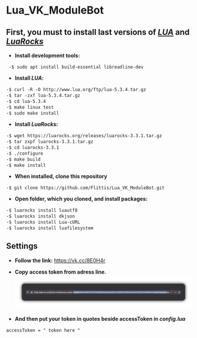 # Lua_VK_ModuleBot


## **First, you must to install last versions of _[LUA](https://www.lua.org)_ and _[LuaRocks](https://luarocks.org/)_**
- **Install development tools:**
```
 -$ sudo apt install build-essential libreadline-dev
```

- **Install _LUA_:**
```
-$ curl -R -O http://www.lua.org/ftp/lua-5.3.4.tar.gz
-$ tar -zxf lua-5.3.4.tar.gz
-$ cd lua-5.3.4
-$ make linux test
-$ sudo make install
```
- **Install _LuaRocks_:**
```
-$ wget https://luarocks.org/releases/luarocks-3.3.1.tar.gz
-$ tar zxpf luarocks-3.3.1.tar.gz
-$ cd luarocks-3.3.1
-$ ./configure
-$ make build
-$ make install
```

- **When installed, clone this repository**
```
-$ git clone https://github.com/Flittis/Lua_VK_ModuleBot.git
```

- **Open folder, which you cloned, and install packages:**
```
-$ luarocks install luautf8
-$ luarocks install dkjson
-$ luarocks install Lua-cURL
-$ luarocks install luafilesystem
```

## Settings

- **Follow the link:**
https://vk.cc/8E0H4r

- **Copy access token from adress line.**
![alt text](https://github.com/Flittis/Lua_VK_ModuleBot/raw/master/tokenScreen.jpg)

- **And then put your token in quotes beside accessToken in _config.lua_**
```
accessToken = " token here "
```
